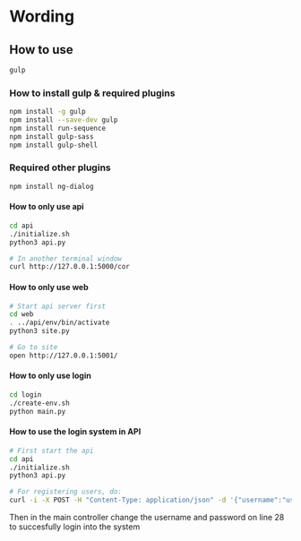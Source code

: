 # Wording

## How to use
```bash
gulp
```

### How to install gulp & required plugins
```bash
npm install -g gulp
npm install --save-dev gulp
npm install run-sequence
npm install gulp-sass
npm install gulp-shell
```
### Required other plugins
```bash
npm install ng-dialog
```

#### How to only use api
```bash
cd api
./initialize.sh
python3 api.py 

# In another terminal window
curl http://127.0.0.1:5000/cor
```

#### How to only use web
```bash
# Start api server first
cd web
. ../api/env/bin/activate
python3 site.py

# Go to site
open http://127.0.0.1:5001/
```

#### How to only use login
```bash
cd login
./create-env.sh
python main.py
```

#### How to use the login system in API
```bash
# First start the api
cd api
./initialize.sh
python3 api.py

# For registering users, do:
curl -i -X POST -H "Content-Type: application/json" -d '{"username":"username","password":"password","email":"valid_email"}' http://127.0.0.1:5000/register
```
Then in the main controller change the username and password on line 28 to succesfully login into the system
